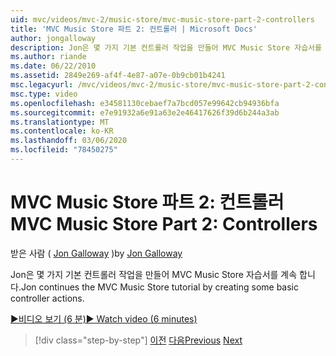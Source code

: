 ```yaml
---
uid: mvc/videos/mvc-2/music-store/mvc-music-store-part-2-controllers
title: 'MVC Music Store 파트 2: 컨트롤러 | Microsoft Docs'
author: jongalloway
description: Jon은 몇 가지 기본 컨트롤러 작업을 만들어 MVC Music Store 자습서를 계속 합니다.
ms.author: riande
ms.date: 06/22/2010
ms.assetid: 2849e269-af4f-4e87-a07e-0b9cb01b4241
msc.legacyurl: /mvc/videos/mvc-2/music-store/mvc-music-store-part-2-controllers
msc.type: video
ms.openlocfilehash: e34581130cebaef7a7bcd057e99642cb94936bfa
ms.sourcegitcommit: e7e91932a6e91a63e2e46417626f39d6b244a3ab
ms.translationtype: MT
ms.contentlocale: ko-KR
ms.lasthandoff: 03/06/2020
ms.locfileid: "78450275"
---
```

# <a name="mvc-music-store-part-2-controllers"></a><span data-ttu-id="659f5-103">MVC Music Store 파트 2: 컨트롤러</span><span class="sxs-lookup"><span data-stu-id="659f5-103">MVC Music Store Part 2: Controllers</span></span>

<span data-ttu-id="659f5-104">받은 사람 ( [Jon Galloway](https://github.com/jongalloway) )</span><span class="sxs-lookup"><span data-stu-id="659f5-104">by [Jon Galloway](https://github.com/jongalloway)</span></span>

<span data-ttu-id="659f5-105">Jon은 몇 가지 기본 컨트롤러 작업을 만들어 MVC Music Store 자습서를 계속 합니다.</span><span class="sxs-lookup"><span data-stu-id="659f5-105">Jon continues the MVC Music Store tutorial by creating some basic controller actions.</span></span>

[<span data-ttu-id="659f5-106">&#9654;비디오 보기 (6 분)</span><span class="sxs-lookup"><span data-stu-id="659f5-106">&#9654; Watch video (6 minutes)</span></span>](https://channel9.msdn.com/Blogs/ASP-NET-Site-Videos/mvc-music-store-part-2-controllers)

> [!div class="step-by-step"]
> <span data-ttu-id="659f5-107">[이전](mvc-music-store-part-1-intro-tools-and-project-structure.md)
> [다음](mvc-music-store-part-3-views-and-viewmodels.md)</span><span class="sxs-lookup"><span data-stu-id="659f5-107">[Previous](mvc-music-store-part-1-intro-tools-and-project-structure.md)
[Next](mvc-music-store-part-3-views-and-viewmodels.md)</span></span>
